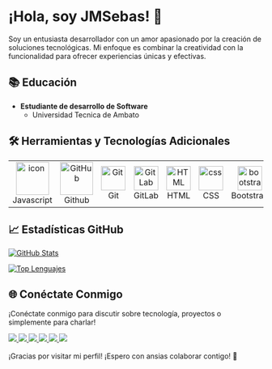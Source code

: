 
# ¡Hola, soy JMSebas! 👋

Soy un entusiasta desarrollador con un amor apasionado por la creación de soluciones tecnológicas. Mi enfoque es combinar la creatividad con la funcionalidad para ofrecer experiencias únicas y efectivas.



## 📚 Educación

- **Estudiante de desarrollo de Software**
  - Universidad Tecnica de Ambato






## 🛠️ Herramientas y Tecnologías Adicionales

<table>
  
  <tr>
    <td align="center" width="96">
        <img src="https://techstack-generator.vercel.app/js-icon.svg" alt="icon" width="65" height="65" />
      <br>Javascript
    </td>
       <td align="center" width="96">
        <img src="https://techstack-generator.vercel.app/github-icon.svg" width="65" height="65" alt="GitHub" />
      <br>Github
    </td>
    <td align="center" width="96">
        <img src="https://skillicons.dev/icons?i=git" width="48" height="48" alt="Git" />
      <br>Git
    </td>
    <td align="center"  width="96">
        <img src="https://skillicons.dev/icons?i=gitlab" width="48" height="48" alt="GitLab" />
      <br>GitLab
    </td>
    <td align="center"  width="96">
        <img src="https://skillicons.dev/icons?i=html" width="48" height="48" alt="HTML" />
      <br>HTML
    </td>
    <td align="center" width="96">
        <img src="https://skillicons.dev/icons?i=css" width="48" height="48" alt="css" />
      <br>CSS
    </td>
    <td align="center"  width="96">
        <img src="https://skillicons.dev/icons?i=bootstrap" width="48" height="48" alt="bootstrap" />
      <br>Bootstrap
    </td>
    <td align="center" width="96">
        <img src="https://skillicons.dev/icons?i=tailwind" width="48" height="48" alt="tailwind" />
      <br>Tailwind
    
  </tr>
 

</table>


## 📈 Estadísticas GitHub

[![GitHub Stats](https://github-readme-stats.vercel.app/api/?username=JMSebas&show_icons=true&count_private=true&hide=stars&include_all_commits=true&theme=radical)](https://github.com/anuraghazra/github-readme-stats)

[![Top Lenguajes](https://github-readme-stats.vercel.app/api/top-langs/?username=JMSebas&layout=compact&theme=radical)](https://github.com/anuraghazra/github-readme-stats)

## 🌐 Conéctate Conmigo

¡Conéctate conmigo para discutir sobre tecnología, proyectos o simplemente para charlar!


<a href="#">
<img src="https://img.shields.io/badge/Instagram-%23E4405F.svg?style=for-the-badge&logo=Instagram&logoColor=white">
</a>

<a href="#">
<img src="https://img.shields.io/badge/YouTube-FF0000?style=for-the-badge&logo=youtube&logoColor=white">
</a>

<a href="#">
<img src="https://img.shields.io/badge/Twitter-%231DA1F2.svg?style=for-the-badge&logo=Twitter&logoColor=white">
</a>

<a href="#">
<img src="https://img.shields.io/badge/Linkedin-%231DA1F2.svg?style=for-the-badge&logo=Linkedin&logoColor=white">
</a>

<a href="#">
<img src="https://img.shields.io/badge/telegram-2CA5E0?style=for-the-badge&logo=telegram&logoColor=white">
</a>

<a href="#">
<img src="https://img.shields.io/badge/gitlab-330F63?style=for-the-badge&logo=gitlab&logoColor=white">
</a>
<br></br>
¡Gracias por visitar mi perfil! ¡Espero con ansias colaborar contigo! 🚀
